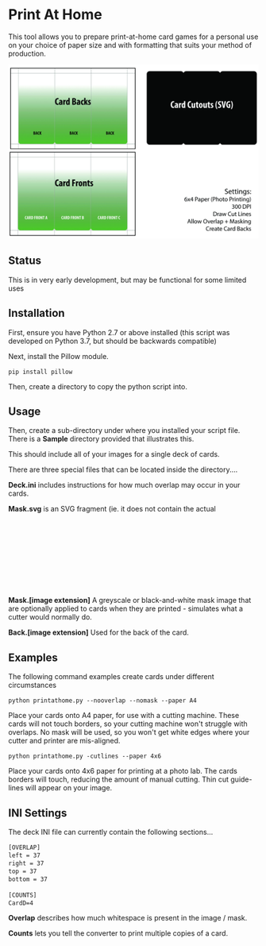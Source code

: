 # Print At Home

This tool allows you to prepare print-at-home card games for a personal use on your choice of paper size and with formatting that suits your method of production.

![alt text](https://github.com/OptrixAU/printathome-python/blob/master/Sample.jpg?raw=true)

## Status

This is in very early development, but may be functional for some limited uses

## Installation 

First, ensure you have Python 2.7 or above installed (this script was developed on Python 3.7, but should be backwards compatible)

Next, install the Pillow module.

```
pip install pillow
```

Then, create a directory to copy the python script into.

## Usage

Then, create a sub-directory under where you installed your script file. There is a **Sample** directory provided that illustrates this.

This should include all of your images for a single deck of cards.

There are three special files that can be located inside the directory....

**Deck.ini** includes instructions for how much overlap may occur in your cards. 

**Mask.svg** is an SVG fragment (ie. it does not contain the actual <svg> element, nor the XML header) containing a SVG masking shape for a cutting device.

**Mask.[image extension]** A greyscale or black-and-white mask image that are optionally applied to cards when they are printed - simulates what a cutter would normally do.

**Back.[image extension]** Used for the back of the card.


## Examples

The following command examples create cards under different circumstances

```
python printathome.py --nooverlap --nomask --paper A4
```

Place your cards onto A4 paper, for use with a cutting machine. These cards will not touch borders, so your cutting machine won't struggle with overlaps. No mask will be used, so you won't get white edges where your cutter and printer are mis-aligned.

```
python printathome.py -cutlines --paper 4x6
```

Place your cards onto 4x6 paper for printing at a photo lab. The cards borders will touch, reducing the amount of manual cutting. Thin cut guide-lines will appear on your image.

## INI Settings

The deck INI file can currently contain the following sections...

```
[OVERLAP]
left = 37
right = 37
top = 37
bottom = 37

[COUNTS]
CardD=4
```

**Overlap** describes how much whitespace is present in the image / mask. 

**Counts** lets you tell the converter to print multiple copies of a card. 